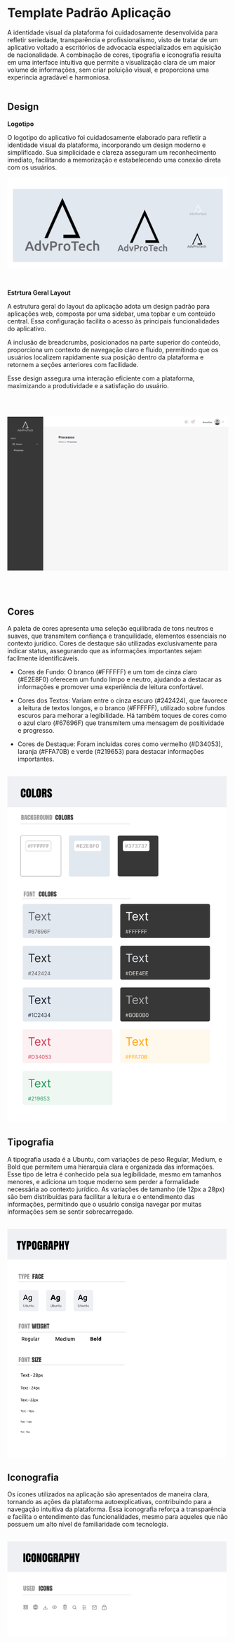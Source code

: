 # Template Padrão Aplicação

A identidade visual da plataforma foi cuidadosamente desenvolvida para refletir seriedade, transparência e profissionalismo, visto de tratar de um aplicativo voltado a escritórios de advocacia especializados em aquisição de nacionalidade. A combinação de cores, tipografia e iconografia resulta em uma interface intuitiva que permite a visualização clara de um maior volume de informações, sem criar poluição visual, e proporciona uma experincia agradável e harmoniosa.
<br><br>

## Design

**Logotipo**

O logotipo do aplicativo foi cuidadosamente elaborado para refletir a identidade visual da plataforma, incorporando um design moderno e simplificado. Sua simplicidade e clareza asseguram um reconhecimento imediato, facilitando a memorização e estabelecendo uma conexão direta com os usuários. 
<br>

![Logo](img/logo.png)

<br>

**Estrtura Geral Layout**

A estrutura geral do layout da aplicação adota um design padrão para aplicações web, composta por uma sidebar, uma topbar e um conteúdo central. Essa configuração facilita o acesso às principais funcionalidades do aplicativo.

A inclusão de breadcrumbs, posicionados na parte superior do conteúdo, proporciona um contexto de navegação claro e fluido, permitindo que os usuários localizem rapidamente sua posição dentro da plataforma e retornem a seções anteriores com facilidade.

Esse design assegura uma interação eficiente com a plataforma, maximizando a produtividade e a satisfação do usuário.

<br><br>


![Menu, Barra Superior e BreadCrumbs](img/menu_topbar_breadcrumbs.png)

<br><br>


## Cores

A paleta de cores apresenta uma seleção equilibrada de tons neutros e suaves, que transmitem confiança e tranquilidade, elementos essenciais no contexto jurídico. Cores de destaque são utilizadas exclusivamente para indicar status, assegurando que as informações importantes sejam facilmente identificáveis. 

- Cores de Fundo: O branco (#FFFFFF) e um tom de cinza claro (#E2E8F0) oferecem um fundo limpo e neutro, ajudando a destacar as informações e promover uma experiência de leitura confortável.

- Cores dos Textos: Variam entre o cinza escuro (#242424), que favorece a leitura de textos longos, e o branco (#FFFFFF), utilizado sobre fundos escuros para melhorar a legibilidade. Há também toques de cores como o azul claro (#67696F) que transmitem uma mensagem de positividade e progresso.

- Cores de Destaque: Foram incluídas cores como vermelho (#D34053), laranja (#FFA70B) e verde (#219653) para destacar informações importantes.
  
<br>

<img src="img/colors.png" alt="Paleta Cores" width="500">

<br>


## Tipografia

A tipografia usada é a Ubuntu, com variações de peso Regular, Medium, e Bold que permitem uma hierarquia clara e organizada das informações. Esse tipo de letra é conhecido pela sua legibilidade, mesmo em tamanhos menores, e adiciona um toque moderno sem perder a formalidade necessária ao contexto jurídico. As variações de tamanho (de 12px a 28px) são bem distribuídas para facilitar a leitura e o entendimento das informações, permitindo que o usuário consiga navegar por muitas informações sem se sentir sobrecarregado.

<br>

<img src="img/typography.png" alt="Tipografia" width="500">

<br>


## Iconografia

Os ícones utilizados na aplicação são apresentados de maneira clara, tornando as ações da plataforma autoexplicativas, contribuindo para a navegação intuitiva da plataforma. Essa iconografia reforça a transparência e facilita o entendimento das funcionalidades, mesmo para aqueles que não possuem um alto nível de familiaridade com tecnologia.

<br>

<img src="img/iconography.png" alt="Iconografia" width="500">



